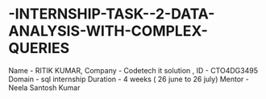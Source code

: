 # -INTERNSHIP-TASK--2-DATA-ANALYSIS-WITH-COMPLEX-QUERIES
Name - RITIK KUMAR,
Company - Codetech it solution ,
ID - CTO4DG3495
Domain - sql internship
Duration - 4 weeks ( 26 june to 26 july)
Mentor - Neela Santosh Kumar

